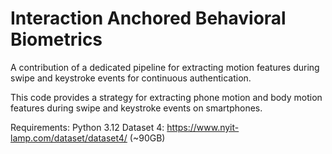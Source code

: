 # Interaction Anchored Behavioral Biometrics
A contribution of a dedicated pipeline for extracting motion features during swipe and keystroke events for continuous authentication.

This code provides a strategy for extracting phone motion and body motion features during swipe and keystroke events on smartphones. 

Requirements:
Python 3.12
Dataset 4: https://www.nyit-lamp.com/dataset/dataset4/ (~90GB)


